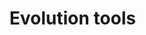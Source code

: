 # Evolution tools

<!-- ## World

```{eval-rst}
.. doxygenfile:: Evolve/World.hpp
  :project: Empirical
  :no-link:   
```

## Phylotracklib (Systematics Manager)

```{include} systematics_docs.md
```

```{eval-rst}
.. doxygenfile:: Evolve/Systematics.hpp
  :project: Empirical
  :no-link:   
```

## NK

```{eval-rst}
.. doxygenfile:: Evolve/NK.hpp
  :project: Empirical
  :no-link:   
```

## Selection

```{eval-rst}
.. doxygenfile:: Evolve/World_select.hpp
  :project: Empirical
  :no-link:   
``` -->
